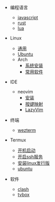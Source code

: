 <!-- docs/_sidebar.md -->

* 编程语言
  * [javascript](/lang/javascript)
  * [rust](/lang/rust)
  * [lua](/lang/lua)

* Linux
  * [通用](/linux/common "Linux - 通用")
  * [Ubuntu](/linux/ubuntu)
  * Arch
    * [系统安装](/linux/arch/install "Arch - 系统安装")
    * [常用软件](/linux/arch/software "Arch - 常用软件")

* IDE
  * neovim
    * [安装](/ide/neovim/install "neovim - 安装")
    * [按键映射](/ide/neovim/keymaps "neovim - 按键映射")
    * [LazyVim](/ide/neovim/lazyvim "neovim - LazyVim")

* 终端
  * [wezterm](/terminal/wezterm)

* Termux
  * [开机启动](/termux/startup "Termux - 开机启动")
  * [开启ssh服务](/termux/ssh-server "Termux - 开启ssh服务")
  * [安装linux发行版](/termux/distro "Termux - 安装linux发行版")
  * [ubuntu](/termux/ubuntu "Termux - ubuntu")

* 软件
  * [clash](/software/clash)
  * [tvbox](/software/tvbox)
